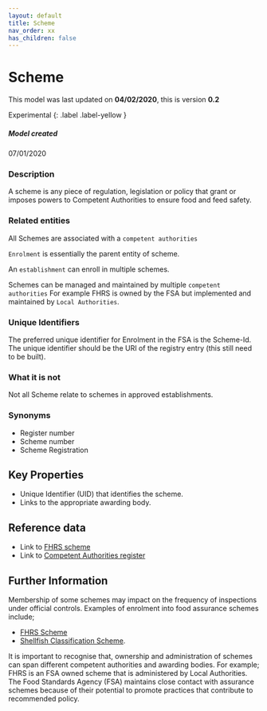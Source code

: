 ```yaml
---
layout: default
title: Scheme
nav_order: xx
has_children: false
---
```

# Scheme

This model was last updated on **04/02/2020**, this is version **0.2**

Experimental
{: .label .label-yellow }

##### Model created
07/01/2020

### Description
A scheme is any piece of regulation, legislation or policy that grant or imposes powers to Competent Authorities to ensure food and feed safety.

### Related entities
All Schemes are associated with a `competent authorities`

`Enrolment` is essentially the parent entity of scheme.

An `establishment` can enroll in multiple schemes.

Schemes can be managed and maintained by multiple `competent authorities`  For example FHRS is owned by the FSA but implemented and maintained by `Local Authorities`.


### Unique Identifiers
The preferred unique identifier for Enrolment in the FSA is the Scheme-Id.  The unique identifier should be the URI of the registry entry (this still need to be built).

### What it is not
Not all Scheme relate to schemes in approved establishments.

### Synonyms
*   Register number
*   Scheme number
*   Scheme Registration

## Key Properties
*   Unique Identifier (UID) that identifies the scheme.   
*   Links to the appropriate awarding body.

## Reference data
*   Link to [FHRS scheme](https://ratings.food.gov.uk/)
*   Link to [Competent Authorities register](https://data.food.gov.uk/codes/)

## Further Information
Membership of some schemes may impact on the frequency of inspections under official controls.
Examples of enrolment into food assurance schemes include;
*   [FHRS Scheme](https://ratings.food.gov.uk/)
*   [Shellfish Classification Scheme](https://www.food.gov.uk/business-guidance/shellfish-classification).


It is important to recognise that, ownership and administration of schemes can span different competent authorities and awarding bodies. For example; FHRS is an FSA owned scheme that is administered by Local Authorities.  The Food Standards Agency (FSA) maintains close contact with assurance schemes because of their potential to promote practices that contribute to recommended policy.
